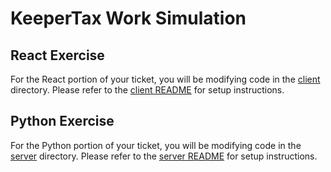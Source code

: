# KeeperTax Work Simulation

## React Exercise
For the React portion of your ticket, you will be modifying code in the [client](./client/) directory. Please refer to the [client README](./client/README.md) for setup instructions.

## Python Exercise
For the Python portion of your ticket, you will be modifying code in the [server](./server/) directory. Please refer to the [server README](./server/README.md) for setup instructions.
